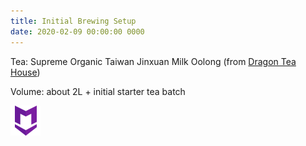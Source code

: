 ```yaml
---
title: Initial Brewing Setup
date: 2020-02-09 00:00:00 0000
---
```


Tea: Supreme Organic Taiwan Jinxuan Milk Oolong (from [Dragon Tea House](https://dragonteahouse.biz/supreme-organic-taiwan-jinxuan-milk-oolong-strong-milky-silk-oolong-tea-250g-8-8-oz/))

Volume: about 2L + initial starter tea batch

![alt text](https://github.com/adam-p/markdown-here/raw/master/src/common/images/icon48.png "Logo Title Text 1")